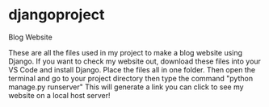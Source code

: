 # djangoproject
Blog Website

These are all the files used in my project to make a blog website using Django.
If you want to check my website out, download these files into your VS Code and install Django. Place the files all in one folder.
Then open the terminal and go to your project directory then type the command "python manage.py runserver"
This will generate a link you can click to see my website on a local host server!
